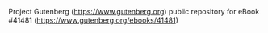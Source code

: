Project Gutenberg (https://www.gutenberg.org) public repository for eBook #41481 (https://www.gutenberg.org/ebooks/41481)
